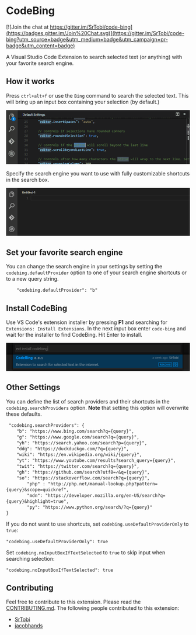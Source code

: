 # CodeBing

[![Join the chat at https://gitter.im/SrTobi/code-bing](https://badges.gitter.im/Join%20Chat.svg)](https://gitter.im/SrTobi/code-bing?utm_source=badge&utm_medium=badge&utm_campaign=pr-badge&utm_content=badge)

A Visual Studio Code Extension to search selected text (or anything) with your favorite search engine.

## How it works

Press `ctrl+alt+f` or use the `Bing` command to search the selected text.
This will bring up an input box containing your selection (by default.)

![Preview](/images/preview.gif?raw=true)

Specify the search engine you want to use with fully customizable shortcuts in the search box.

![Shortcut preview](/images/shortcuts.gif?raw=true)

## Set your favorite search engine

You can change the search engine in your settings by setting the `codebing.defaultProvider` option to one of your search engine shortcuts or to a new query string.

```
	"codebing.defaultProvider": "b"
```


## Install CodeBing

Use VS Code's extension installer by pressing __F1__ and searching for `Extensions: Install Extensions`.
In the next input box enter `code-bing` and wait for the installer to find CodeBing. Hit Enter to install.

![Installation](/images/install.png)

## Other Settings

You can define the list of search providers and their shortcuts in the `codebing.searchProviders` option.
__Note__ that setting this option will overwrite these defaults.

```
 "codebing.searchProviders": {
	"b": "https://www.bing.com/search?q={query}",
	"g": "https://www.google.com/search?q={query}",
	"yh": "https://search.yahoo.com/search?p={query}",
	"ddg": "https://duckduckgo.com/?q={query}",
	"wiki": "https://en.wikipedia.org/wiki/{query}",
	"yt": "https://www.youtube.com/results?search_query={query}",
	"twit": "https://twitter.com/search?q={query}",
	"gh": "https://github.com/search?utf8=✓&q={query}",
	"so": "https://stackoverflow.com/search?q={query}",
        "php" : "http://php.net/manual-lookup.php?pattern={query}&scope=quickref",
        "mdn": "https://developer.mozilla.org/en-US/search?q={query}&highlight=true",
        "py": "https://www.python.org/search/?q={query}"
}
```

If you do not want to use shortcuts, set `codebing.useDefaultProviderOnly` to `true`:

```
"codebing.useDefaultProviderOnly": true
```

Set `codebing.noInputBoxIfTextSelected` to `true` to skip input when searching selection:

```
"codebing.noInputBoxIfTextSelected": true
```

## Contributing

Feel free to contribute to this extension. Please read the [CONTRIBUTING.md](/CONTRIBUTING.md). The following people contributed to this extension:

- [SrTobi](https://github.com/SrTobi)
- [jacobhands](https://github.com/jacobhands)
